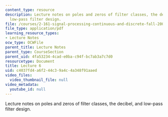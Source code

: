 ```yaml
---
content_type: resource
description: Lecture notes on poles and zeros of filter classes, the decibel, and
  low-pass filter design.
file: /courses/2-161-signal-processing-continuous-and-discrete-fall-2008/c4037fd4a6f244c39a4c4a348f91aaed_lecture_06.pdf
file_type: application/pdf
learning_resource_types:
- Lecture Notes
ocw_type: OCWFile
parent_title: Lecture Notes
parent_type: CourseSection
parent_uid: 4fa53234-4cad-e0ba-c94f-bc7ab3a7c7d0
resourcetype: Document
title: Lecture 6
uid: c4037fd4-a6f2-44c3-9a4c-4a348f91aaed
video_files:
  video_thumbnail_file: null
video_metadata:
  youtube_id: null
---
```

Lecture notes on poles and zeros of filter classes, the decibel, and low-pass filter design.

